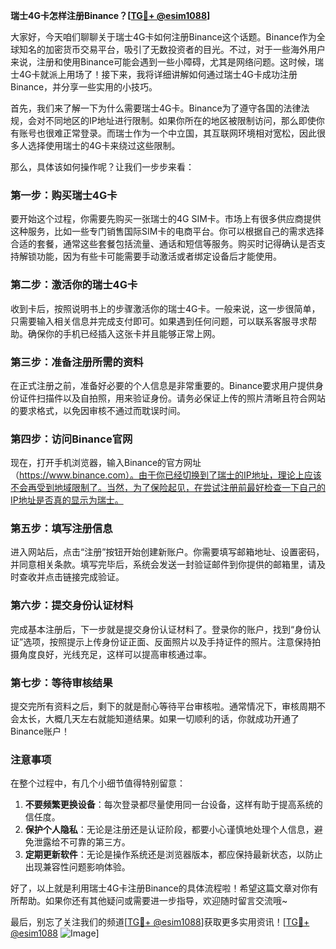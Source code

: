 **瑞士4G卡怎样注册Binance？[[TG💪+ @esim1088](https://t.me/s/esim1088)]**

大家好，今天咱们聊聊关于瑞士4G卡如何注册Binance这个话题。Binance作为全球知名的加密货币交易平台，吸引了无数投资者的目光。不过，对于一些海外用户来说，注册和使用Binance可能会遇到一些小障碍，尤其是网络问题。这时候，瑞士4G卡就派上用场了！接下来，我将详细讲解如何通过瑞士4G卡成功注册Binance，并分享一些实用的小技巧。

首先，我们来了解一下为什么需要瑞士4G卡。Binance为了遵守各国的法律法规，会对不同地区的IP地址进行限制。如果你所在的地区被限制访问，那么即使你有账号也很难正常登录。而瑞士作为一个中立国，其互联网环境相对宽松，因此很多人选择使用瑞士的4G卡来绕过这些限制。

那么，具体该如何操作呢？让我们一步步来看：

### **第一步：购买瑞士4G卡**
要开始这个过程，你需要先购买一张瑞士的4G SIM卡。市场上有很多供应商提供这种服务，比如一些专门销售国际SIM卡的电商平台。你可以根据自己的需求选择合适的套餐，通常这些套餐包括流量、通话和短信等服务。购买时记得确认是否支持解锁功能，因为有些卡可能需要手动激活或者绑定设备后才能使用。

### **第二步：激活你的瑞士4G卡**
收到卡后，按照说明书上的步骤激活你的瑞士4G卡。一般来说，这一步很简单，只需要输入相关信息并完成支付即可。如果遇到任何问题，可以联系客服寻求帮助。确保你的手机已经插入这张卡并且能够正常上网。

### **第三步：准备注册所需的资料**
在正式注册之前，准备好必要的个人信息是非常重要的。Binance要求用户提供身份证件扫描件以及自拍照，用来验证身份。请务必保证上传的照片清晰且符合网站的要求格式，以免因审核不通过而耽误时间。

### **第四步：访问Binance官网**
现在，打开手机浏览器，输入Binance的官方网址（https://www.binance.com）。由于你已经切换到了瑞士的IP地址，理论上应该不会再受到地域限制了。当然，为了保险起见，在尝试注册前最好检查一下自己的IP地址是否真的显示为瑞士。

### **第五步：填写注册信息**
进入网站后，点击“注册”按钮开始创建新账户。你需要填写邮箱地址、设置密码，并同意相关条款。填写完毕后，系统会发送一封验证邮件到你提供的邮箱里，请及时查收并点击链接完成验证。

### **第六步：提交身份认证材料**
完成基本注册后，下一步就是提交身份认证材料了。登录你的账户，找到“身份认证”选项，按照提示上传身份证正面、反面照片以及手持证件的照片。注意保持拍摄角度良好，光线充足，这样可以提高审核通过率。

### **第七步：等待审核结果**
提交完所有资料之后，剩下的就是耐心等待平台审核啦。通常情况下，审核周期不会太长，大概几天左右就能知道结果。如果一切顺利的话，你就成功开通了Binance账户！

### **注意事项**
在整个过程中，有几个小细节值得特别留意：
1. **不要频繁更换设备**：每次登录都尽量使用同一台设备，这样有助于提高系统的信任度。
2. **保护个人隐私**：无论是注册还是认证阶段，都要小心谨慎地处理个人信息，避免泄露给不可靠的第三方。
3. **定期更新软件**：无论是操作系统还是浏览器版本，都应保持最新状态，以防止出现兼容性问题影响体验。

好了，以上就是利用瑞士4G卡注册Binance的具体流程啦！希望这篇文章对你有所帮助。如果你还有其他疑问或需要进一步指导，欢迎随时留言交流哦~

最后，别忘了关注我们的频道[[TG💪+ @esim1088](https://t.me/s/esim1088)]获取更多实用资讯！[[TG💪+ @esim1088](https://t.me/s/esim1088) ![Image](https://i.postimg.cc/4NQfJmqS/Snipaste-2025-05-13-00-14-12.png)]